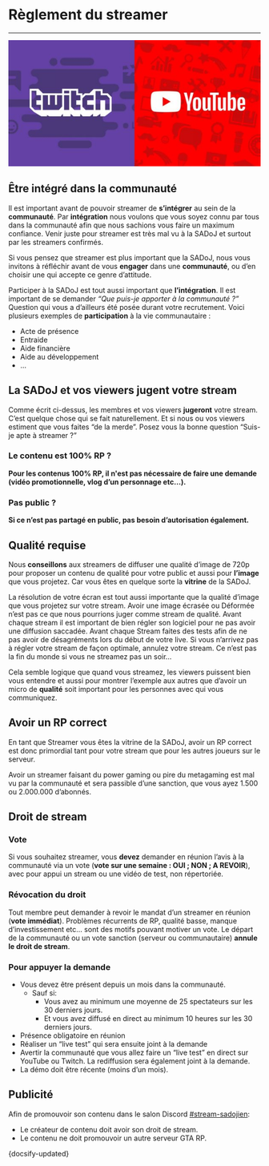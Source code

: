 # Règlement du streamer

---

<p align="center">
  <img src="../../_media/community/rules/twitch_youtube-600x300.jpg">
</p>

## Être intégré dans la communauté

Il est important avant de pouvoir streamer de **s’intégrer** au sein de la **communauté**. Par **intégration** nous voulons que vous soyez connu par tous dans la communauté afin que nous sachions vous faire un maximum confiance.
Venir juste pour streamer est très mal vu à la SADoJ et surtout par les streamers confirmés.

Si vous pensez que streamer est plus important que la SADoJ, nous vous invitons à réfléchir avant de vous **engager** dans une **communauté**, ou d’en choisir une qui accepte ce genre d’attitude.

Participer à la SADoJ est tout aussi important que **l’intégration**. Il est important de se demander *“Que puis-je apporter à la communauté ?”* Question qui vous a d’ailleurs été posée durant votre recrutement. Voici plusieurs exemples de **participation** à la vie communautaire :

* Acte de présence
* Entraide
* Aide financière
* Aide au développement
* …

## La SADoJ et vos viewers jugent votre stream

Comme écrit ci-dessus, les membres et vos viewers **jugeront** votre stream. C’est quelque chose qui se fait naturellement. Et si nous ou vos viewers estiment que vous faites “de la merde”. Posez vous la bonne question “Suis-je apte à streamer ?”

### Le contenu est 100% RP ?

**Pour les contenus 100% RP, il n'est pas nécessaire de faire une demande (vidéo promotionnelle, vlog d’un personnage etc…).**

### Pas public ?

**Si ce n’est pas partagé en public, pas besoin d’autorisation également.**

## Qualité requise

Nous **conseillons** aux streamers de diffuser une qualité d’image de 720p pour proposer un contenu de qualité pour votre public et aussi pour **l’image** que vous projetez. Car vous êtes en quelque sorte la **vitrine** de la SADoJ.

La résolution de votre écran est tout aussi importante que la qualité d’image que vous projetez sur votre stream. Avoir une image écrasée ou Déformée n’est pas ce que nous pourrions juger comme stream de qualité. Avant chaque stream il est important de bien régler son logiciel pour ne pas avoir une diffusion saccadée. Avant chaque Stream faites des tests afin de ne pas avoir de désagréments lors du début de votre live. Si vous n’arrivez pas à régler votre stream de façon optimale, annulez votre stream. Ce n’est pas la fin du monde si vous ne streamez pas un soir…

Cela semble logique que quand vous streamez, les viewers puissent bien vous entendre et aussi pour montrer l’exemple aux autres que d’avoir un micro de **qualité** soit important pour les personnes avec qui vous communiquez.

## Avoir un RP correct

En tant que Streamer vous êtes la vitrine de la SADoJ, avoir un RP correct est donc primordial tant pour votre stream que pour les autres joueurs sur le serveur.

Avoir un streamer faisant du power gaming ou pire du metagaming est mal vu par la communauté et sera passible d’une sanction, que vous ayez 1.500 ou 2.000.000 d’abonnés.

## Droit de stream

### Vote

Si vous souhaitez streamer, vous **devez** demander en réunion l’avis à la communauté via un vote (**vote sur une semaine : OUI ; NON ; A REVOIR**), avec pour appui un stream ou une vidéo de test, non répertoriée.

### Révocation du droit

Tout membre peut demander à revoir le mandat d’un streamer en réunion (**vote immédiat**). Problèmes récurrents de RP, qualité basse, manque d’investissement etc… sont des motifs pouvant motiver un vote. Le départ de la communauté ou un vote sanction (serveur ou communautaire) **annule le droit de stream**.

### Pour appuyer la demande

* Vous devez être présent depuis un mois dans la communauté.
  * Sauf si:
    * Vous avez au minimum une moyenne de 25 spectateurs sur les 30 derniers jours.
    * Et vous avez diffusé en direct au minimum 10 heures sur les 30 derniers jours.
* Présence obligatoire en réunion
* Réaliser un “live test” qui sera ensuite joint à la demande
* Avertir la communauté que vous allez faire un “live test” en direct sur YouTube ou Twitch. La rediffusion sera également joint à la demande.
* La démo doit être récente (moins d’un mois).

## Publicité

Afin de promouvoir son contenu dans le salon Discord [#stream-sadojien](https://discord.com/channels/428563562701783051/836845975694868510):

* Le créateur de contenu doit avoir son droit de stream.
* Le contenu ne doit promouvoir un autre serveur GTA RP.

{docsify-updated}